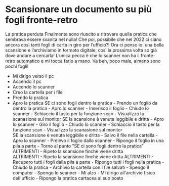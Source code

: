 # Scansionare un documento su più fogli fronte-retro
La pratica perduta
Finalmente sono riuscito a ritrovare quella pratica che sembrava essere svanita nel nulla!
Che poi, possibile che nel 2022 ci siano ancora così tanti fogli di carta in giro per l’ufficio?!
Ora ci penso io: una bella scansione e l’archiviamo in formato digitale, così la prossima volta so già dove andare a cercarla!
L’unica pecca è che lo scanner non ha il fronte-retro automatico e mi tocca farlo a mano. Va beh, poco male, almeno sono pochi fogli!

- Mi dirigo verso il pc
- Accendo il pc
- Accendo lo scanner
- Creo la cartella per i file
- Prendo la pratica 
- Apro la pratica​
	SE ci sono fogli dentro la pratica
		- Prendo un foglio da dentro la pratica
        - Apro lo scanner
        - Inserisco il foglio​
        - Chiudo lo scanner
        - Schiaccio il tasto per la funzione scan
        - Visualizzo la scanasione sul monitor
            SE la scansione è venuta leggibile e dritta
                - Apro lo scanner
                - Giro il foglio
                - Chiudo lo scanner
                - Schiaccio il tasto per la funzione scan
                - Visualizzo la scanasione sul monitor                
            		 SE la scansione è venuta leggibile e dritta
            		     - Salvo il file nella cartella
            		     - Apro lo scanner
            		     - Prelevo il foglio dallo scanner
            		     - Ripongo il foglio in una pila a parte
						 - Torno al punto "SE ci sono fogli dentro la pratica"
            		 ALTRIMENTI
            		 - Ripeto la scansione finchè viene dritta                    
            ALTRIMENTI 
                - Ripeto la scansione finchè viene dritta​
    ALTRIMENTI 
		- Recupero tutti i fogli dalla pila a parte
		- Ripongo tutti i fogli nella pratica
        - Chiudo la pratica 
        - Archivio la cartella con i file salvati
		- Spengo il computer
		- Spengo lo scanner
		- Mi alzo
		- Mi dirigo all'archivio fisico dell'ufficio
		- Ripongo la pratica cartacea al suo posto